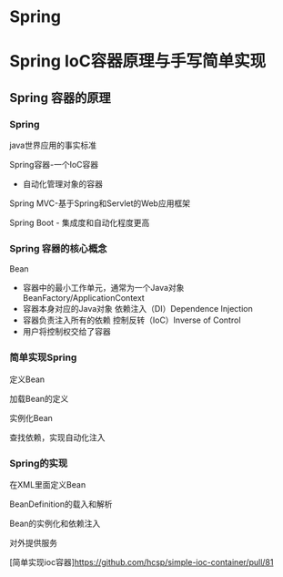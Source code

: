 # Spring


<!--more-->
# Spring IoC容器原理与手写简单实现
## Spring 容器的原理
### Spring
java世界应用的事实标准

Spring容器-一个IoC容器
- 自动化管理对象的容器

Spring MVC-基于Spring和Servlet的Web应用框架

Spring Boot - 集成度和自动化程度更高

### Spring 容器的核心概念
Bean
- 容器中的最小工作单元，通常为一个Java对象
BeanFactory/ApplicationContext
- 容器本身对应的Java对象
依赖注入（DI）Dependence Injection 
- 容器负责注入所有的依赖
控制反转（IoC）Inverse of Control
- 用户将控制权交给了容器

### 简单实现Spring
定义Bean

加载Bean的定义

实例化Bean

查找依赖，实现自动化注入

### Spring的实现

在XML里面定义Bean

BeanDefinition的载入和解析

Bean的实例化和依赖注入

对外提供服务

[简单实现ioc容器]https://github.com/hcsp/simple-ioc-container/pull/81
